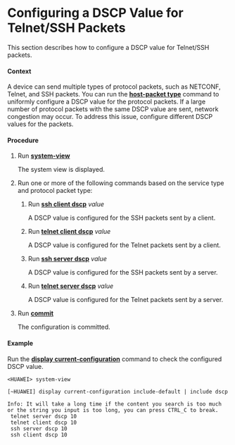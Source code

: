 Configuring a DSCP Value for Telnet/SSH Packets
===============================================

This section describes how to configure a DSCP value for Telnet/SSH packets.

#### Context

A device can send multiple types of protocol packets, such as NETCONF, Telnet, and SSH packets. You can run the [**host-packet type**](cmdqueryname=host-packet+type) command to uniformly configure a DSCP value for the protocol packets. If a large number of protocol packets with the same DSCP value are sent, network congestion may occur. To address this issue, configure different DSCP values for the packets.


#### Procedure

1. Run [**system-view**](cmdqueryname=system-view)
   
   
   
   The system view is displayed.
2. Run one or more of the following commands based on the service type and protocol packet type:
   1. Run [**ssh client dscp**](cmdqueryname=ssh+client+dscp) *value*
      
      
      
      A DSCP value is configured for the SSH packets sent by a client.
   2. Run [**telnet client dscp**](cmdqueryname=telnet+client+dscp) *value*
      
      
      
      A DSCP value is configured for the Telnet packets sent by a client.
   3. Run [**ssh server dscp**](cmdqueryname=ssh+server+dscp) *value*
      
      
      
      A DSCP value is configured for the SSH packets sent by a server.
   4. Run [**telnet server dscp**](cmdqueryname=telnet+server+dscp) *value*
      
      
      
      A DSCP value is configured for the Telnet packets sent by a server.
3. Run [**commit**](cmdqueryname=commit)
   
   
   
   The configuration is committed.

#### Example

Run the [**display current-configuration**](cmdqueryname=display+current-configuration) command to check the configured DSCP value.

```
<HUAWEI> system-view
```
```
[~HUAWEI] display current-configuration include-default | include dscp
```
```
Info: It will take a long time if the content you search is too much or the string you input is too long, you can press CTRL_C to break.
 telnet server dscp 10
 telnet client dscp 10
 ssh server dscp 10 
 ssh client dscp 10
```